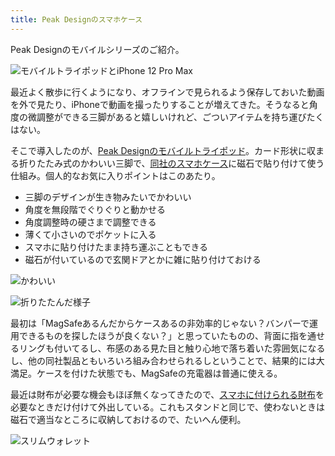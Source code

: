```yaml
---
title: Peak Designのスマホケース
---
```

Peak Designのモバイルシリーズのご紹介。

![](https://lh4.googleusercontent.com/3Jks7NgHOsxh3_ha9946tBOmh0dAbQ5_4IcrONRBNZpQ4XoIbbO2zctmnn27wWlEcwWO2pXrVMCn4cV0iBOWQsnl3A2zLlBQQsnZ9DUDVT21PNPcRD-wLDAbPx3_Jt0HFTO-cU58duMZ7hnT-GXOQGjF9fGfLMcI0vn0AiAgC2Ul6SI-LHfptDIZq-DY "モバイルトライポッドとiPhone 12 Pro Max")

最近よく散歩に行くようになり、オフラインで見られるよう保存しておいた動画を外で見たり、iPhoneで動画を撮ったりすることが増えてきた。そうなると角度の微調整ができる三脚があると嬉しいけれど、ごついアイテムを持ち運びたくはない。

そこで導入したのが、[Peak Designのモバイルトライポッド](https://www.amazon.co.jp/dp/B09FRZPLL3)。カード形状に収まる折りたたみ式のかわいい三脚で、[同社のスマホケース](https://www.amazon.co.jp/dp/B09FP3HP7Z?)に磁石で貼り付けて使う仕組み。個人的なお気に入りポイントはこのあたり。

*   三脚のデザインが生き物みたいでかわいい
*   角度を無段階でぐりぐりと動かせる
*   角度調整時の硬さまで調整できる
*   薄くて小さいのでポケットに入る
*   スマホに貼り付けたまま持ち運ぶこともできる
*   磁石が付いているので玄関ドアとかに雑に貼り付けておける

![](https://lh5.googleusercontent.com/wcoqT_t7KVl5cuIGbOdfu1hKqsveAN37BgBzqmrT1AM0fBuuHMUJU_lG8Bx2sNhw6FhV5vo-E7BV_GebTB9jwU6DfcsuRzVrsirKhfaVQauqDf61G5iD4IX9KvGtb-xcWuwLURpz5k2MUrZuR-w98sPT6vHM6YzaHonUil7kgN7d3r5-Fq8Xd2bybQWS "かわいい")

![](https://lh4.googleusercontent.com/RHaJJZaClZ2_Erbpe-dC8gxT46yHQXYp_goqmwZlyQLZML9ou8fkFVUndHXP2_nUBbhkgbxcSphZpbxYyLHGCSqmQd9_JZMBdoD99d2ini6OenSz_Qqsuh5O5q5PQum2fEWBZ86w3tqVZdFrKqJTCdkjIkJH9E8WRplZjTdsKlanR2-P6saBaYq1wUOF "折りたたんだ様子")

最初は「MagSafeあるんだからケースあるの非効率的じゃない？バンパーで運用できるものを探したほうが良くない？」と思っていたものの、背面に指を通せるリングも付いてるし、布感のある見た目と触り心地で落ち着いた雰囲気になるし、他の同社製品ともいろいろ組み合わせられるしということで、結果的には大満足。ケースを付けた状態でも、MagSafeの充電器は普通に使える。

最近は財布が必要な機会もほぼ無くなってきたので、[スマホに付けられる財布](https://www.amazon.co.jp/dp/B09FSGW671)を必要なときだけ付けて外出している。これもスタンドと同じで、使わないときは磁石で適当なところに収納しておけるので、たいへん便利。

![](https://lh6.googleusercontent.com/MzlmH8oGS1mDIWvYsHp30RkA4AfHrI-ZzvB8FAXyjn60dXb3o12Lb_LTix0SC3jluF56Ft8F6qlALIBOnxdIsjhRi67hCetV7fpK6isQKnAV3ZUbUu5ceRh8XmVnqosjXhSB9OD7EGLsE_FLj3_9sdggXpOmaX8aXNoOp-JDBcdk0BMMfo34Wlpi93gw "スリムウォレット")
